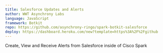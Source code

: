 ```yaml
---
title: Salesforce Updates and Alerts
author: WWT Asynchrony Labs
language: JavaScript
framework: Botkit
repo: https://github.com/asynchrony-ringo/spark-botkit-salesforce
deploy: https://dashboard.heroku.com/new?template=https%3A%2F%2Fgithub.com%2Fasynchrony-ringo%2Fspark-botkit-salesforce%2F
---
```


Create, View and Receive Alerts from Salesforce inside of Cisco Spark



